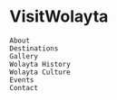 # VisitWolayta

    About
    Destinations
    Gallery
    Wolayta History
    Wolayta Culture
    Events
    Contact
